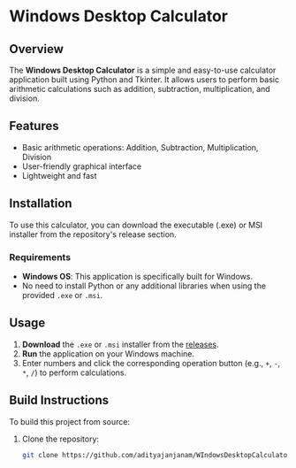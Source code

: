 # Windows Desktop Calculator

## Overview
The **Windows Desktop Calculator** is a simple and easy-to-use calculator application built using Python and Tkinter. It allows users to perform basic arithmetic calculations such as addition, subtraction, multiplication, and division.

## Features
- Basic arithmetic operations: Addition, Subtraction, Multiplication, Division
- User-friendly graphical interface
- Lightweight and fast

## Installation
To use this calculator, you can download the executable (.exe) or MSI installer from the repository's release section.

### Requirements
- **Windows OS**: This application is specifically built for Windows.
- No need to install Python or any additional libraries when using the provided `.exe` or `.msi`.

## Usage
1. **Download** the `.exe` or `.msi` installer from the [releases](#).
2. **Run** the application on your Windows machine.
3. Enter numbers and click the corresponding operation button (e.g., `+`, `-`, `*`, `/`) to perform calculations.

## Build Instructions
To build this project from source:

1. Clone the repository:
   ```bash
   git clone https://github.com/adityajanjanam/WIndowsDesktopCalculator.git
